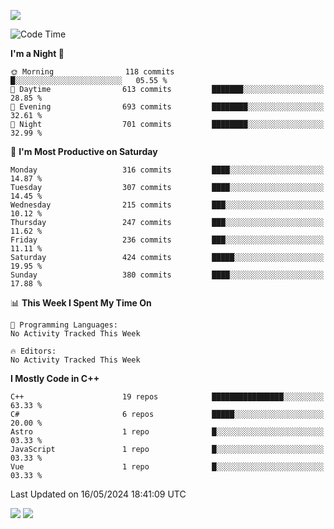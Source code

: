 ![](https://komarev.com/ghpvc/?username=lilpidgey&color=red)
<!--START_SECTION:waka-->
![Code Time](http://img.shields.io/badge/Code%20Time-1%2C491%20hrs%2018%20mins-blue)

**I'm a Night 🦉** 

```text
🌞 Morning                118 commits         █░░░░░░░░░░░░░░░░░░░░░░░░   05.55 % 
🌆 Daytime                613 commits         ███████░░░░░░░░░░░░░░░░░░   28.85 % 
🌃 Evening                693 commits         ████████░░░░░░░░░░░░░░░░░   32.61 % 
🌙 Night                  701 commits         ████████░░░░░░░░░░░░░░░░░   32.99 % 
```
📅 **I'm Most Productive on Saturday** 

```text
Monday                   316 commits         ████░░░░░░░░░░░░░░░░░░░░░   14.87 % 
Tuesday                  307 commits         ████░░░░░░░░░░░░░░░░░░░░░   14.45 % 
Wednesday                215 commits         ███░░░░░░░░░░░░░░░░░░░░░░   10.12 % 
Thursday                 247 commits         ███░░░░░░░░░░░░░░░░░░░░░░   11.62 % 
Friday                   236 commits         ███░░░░░░░░░░░░░░░░░░░░░░   11.11 % 
Saturday                 424 commits         █████░░░░░░░░░░░░░░░░░░░░   19.95 % 
Sunday                   380 commits         ████░░░░░░░░░░░░░░░░░░░░░   17.88 % 
```


📊 **This Week I Spent My Time On** 

```text
💬 Programming Languages: 
No Activity Tracked This Week

🔥 Editors: 
No Activity Tracked This Week
```

**I Mostly Code in C++** 

```text
C++                      19 repos            ████████████████░░░░░░░░░   63.33 % 
C#                       6 repos             █████░░░░░░░░░░░░░░░░░░░░   20.00 % 
Astro                    1 repo              █░░░░░░░░░░░░░░░░░░░░░░░░   03.33 % 
JavaScript               1 repo              █░░░░░░░░░░░░░░░░░░░░░░░░   03.33 % 
Vue                      1 repo              █░░░░░░░░░░░░░░░░░░░░░░░░   03.33 % 
```




 Last Updated on 16/05/2024 18:41:09 UTC
<!--END_SECTION:waka-->
![](https://hit.yhype.me/github/profile?user_id=42968544)
![](https://komarev.com/ghpvc/?lilpidgey)

